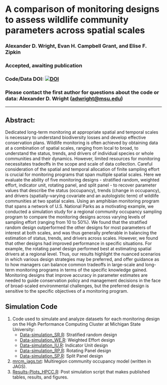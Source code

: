 # A comparison of monitoring designs to assess wildlife community parameters across spatial scales

### Alexander D. Wright, Evan H. Campbell Grant, and Elise F. Zipkin

### Accepted, awaiting publication

### Code/Data DOI: [![DOI](https://zenodo.org/badge/DOI/10.5281/zenodo.4577522)](https://doi.org/10.5281/zenodo.4577522)

### Please contact the first author for questions about the code or data: Alexander D. Wright (adwright@msu.edu)

________________________________________________________________________________________________________________________________________

## Abstract:
Dedicated long-term monitoring at appropriate spatial and temporal scales is necessary to understand biodiversity losses and develop effective conservation plans. Wildlife monitoring is often achieved by obtaining data at a combination of spatial scales, ranging from local to broad, to understand the status, trends, and drivers of individual species or whole communities and their dynamics. However, limited resources for monitoring necessitates tradeoffs in the scope and scale of data collection. Careful consideration of the spatial and temporal allocation of finite sampling effort is crucial for monitoring programs that span multiple spatial scales. Here we evaluate the ability of five monitoring designs - stratified random, weighted effort, indicator unit, rotating panel, and split panel - to recover parameter values that describe the status (occupancy), trends (change in occupancy), and drivers (spatially-varying covariate and an autologistic term) of wildlife communities at two spatial scales. Using an amphibian monitoring program that spans a network of U.S. National Parks as a motivating example, we conducted a simulation study for a regional community occupancy sampling program to compare the monitoring designs across varying levels of sampling effort (ranging from 10 to 50%). We found that the stratified random design outperformed the other designs for most parameters of interest at both scales, and was thus generally preferable in balancing the estimation of status, trends, and drivers across scales. However, we found that other designs had improved performance in specific situations. For example, the rotating panel design performed best at estimating spatial drivers at a regional level. Thus, our results highlight the nuanced scenarios in which various design strategies may be preferred, and offer guidance as to how managers can balance common tradeoffs in large-scale and long-term monitoring programs in terms of the specific knowledge gained. Monitoring designs that improve accuracy in parameter estimates are needed to guide conservation policy and management decisions in the face of broad-scaled environmental challenges, but the preferred design is sensitive to the specific objectives of a monitoring program.

## Simulation Code
1. Code used to simulate and analyze datasets for each monitoring design on the High Performance Computing Cluster at Michigan State University:
   - [Data-simulation_SR.R](https://github.com/lxwrght/Wright_etal_mon-simul/blob/main/Data-simulation_SR.R): Stratified random design
   - [Data-simulation_WE.R](https://github.com/lxwrght/Wright_etal_mon-simul/blob/main/Data-simulation_WE.R): Weighted Effort design
   - [Data-simulation_IU.R](https://github.com/lxwrght/Wright_etal_mon-simul/blob/main/Data-simulation_IU.R): Indicator Unit design
   - [Data-simulation_RP.R](https://github.com/lxwrght/Wright_etal_mon-simul/blob/main/Data-simulation_RP.R): Rotating Panel design
   - [Data-simulation_SP.R](https://github.com/lxwrght/Wright_etal_mon-simul/blob/main/Data-simulation_SP.R): Split Panel design
2. [mrcm_jags.txt](https://github.com/lxwrght/Wright_etal_mon-simul/blob/main/mrcm_jags.txt): Multiregion community occupancy model (written in JAGS).
3. [Results-Plots_HPCC.R](https://github.com/lxwrght/Wright_etal_mon-simul/blob/main/Results-Plots_HPCC.R): Post simulation script that makes published tables, results, and figures.
